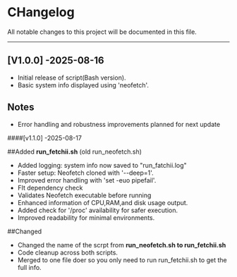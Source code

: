 # CHangelog
 All notable changes to this project will be documented in this file.

----
## [V1.0.0] -2025-08-16
- Initial release of script(Bash version).
- Basic system info displayed using 'neofetch'.


## Notes
- Error handling and robustness improvements planned for next update


####[v1.1.0] -2025-08-17

##Added
**run_fetchii.sh** (old run_neofetch.sh)
- Added logging: system info now saved to "run_fatchii.log"
- Faster setup: Neofetch cloned with '--deep=1'.
- Improved error handling with 'set -euo pipefail'.
- FIt dependency check 
- Validates Neofetch executable before running
- Enhanced information of CPU,RAM,and disk usage output.
- Added check for '/proc' availability for safer execution.
- Improved readability for minimal environments.

##Changed
- Changed the name of the scrpt from **run_neofetch.sh to run_fetchii.sh**
- Code cleanup across both scripts.
- Merged to one file doer so you only need to run run_fetchii.sh to get the full info.
